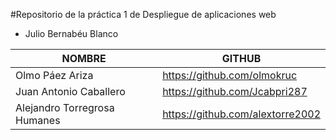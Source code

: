 #Repositorio de la práctica 1 de Despliegue de aplicaciones web

* Julio Bernabéu Blanco

| NOMBRE | GITHUB |
|-----------|-----------|
| Olmo Páez Ariza | https://github.com/olmokruc |
| Juan Antonio Caballero | https://github.com/Jcabpri287 |
| Alejandro Torregrosa Humanes | https://github.com/alextorre2002 |
